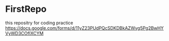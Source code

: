 # FirstRepo
 this repositry for coding practice
https://docs.google.com/forms/d/11yZ23PUdPQcSDKDBkAZWvg5Pg2BwHYVyWD3COfIXCYM
